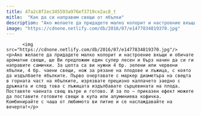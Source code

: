 ```yaml
---
title: 47a2c8f2ec345593a976ef3719ce2ac8_t
mitle:  "Как да си направим свещи от ябълки"
description: "Ако желаете да придадете малко колорит и настроение вкъщи и обичате ароматни свещи, ще Ви предложим един супер лесен и бърз начин да си ги направите самички. За целта са ви нужни 4 бр. зелени или червени ябълки, 4 бр. чаени свещи, нож за рязане на плодове и лъжица, с която да издълбаете ябълките. Първо …"
image: "https://cdnone.netlify.com/db/2016/07/e1477834819370.jpg"
---
```


          <img src="https://cdnone.netlify.com/db/2016/07/e1477834819370.jpg"/>        <p>Ако желаете да придадете малко колорит и настроение вкъщи и обичате ароматни свещи, ще Ви предложим един супер лесен и бърз начин да си ги направите самички. За целта са ви нужни 4 бр. зелени или червени ябълки, 4 бр. чаени свещи, нож за рязане на плодове и лъжица, с която да издълбаете ябълките. Първо очертавате с маркер диаметъра на свещта в горната част на ябълките, изрязвате прецизно калпачето заедно с дръжката и след това с лъжицата издълбавате сърцевината на плода. Поставяте чаената свещ вътре и готово. И за по – приказен ефект можете да поставите готовите свещи в купа или алуминиева кофичка. Комбинирайте с чаша от любимото ви питие и се наслаждавайте на вечерта!</p>        